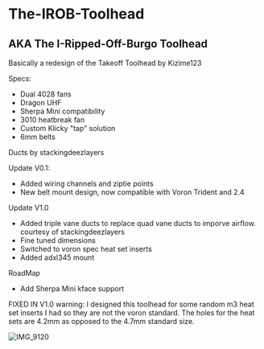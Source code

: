 # The-IROB-Toolhead
## AKA The I-Ripped-Off-Burgo Toolhead
Basically a redesign of the Takeoff Toolhead by Kizime123 

Specs:
 - Dual 4028 fans
 - Dragon UHF
 - Sherpa Mini compatibility
 - 3010 heatbreak fan
 - Custom Klicky "tap" solution
 - 6mm belts

Ducts by stackingdeezlayers

Update V0.1:
 - Added wiring channels and ziptie points
 - New belt mount design, now compatible with Voron Trident and 2.4

Update V1.0
 - Added triple vane ducts to replace quad vane ducts to imporve airflow. courtesy of stackingdeezlayers
 - Fine tuned dimensions
 - Switched to voron spec heat set inserts
 - Added adxl345 mount

RoadMap
 - Add Sherpa Mini kface support


FIXED IN V1.0     warning: I designed this toolhead for some random m3 heat set inserts I had so they are not the voron standard. The holes for the heat sets are 4.2mm as opposed to the 4.7mm standard size.

![IMG_9120](https://github.com/MongooseTNM/The-IROB-Toolhead/assets/66395216/1eed8942-751e-42ac-8a68-d856b110c532)
